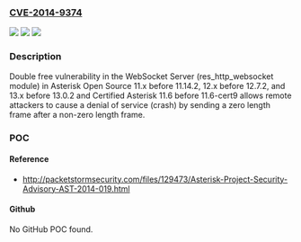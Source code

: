 ### [CVE-2014-9374](https://cve.mitre.org/cgi-bin/cvename.cgi?name=CVE-2014-9374)
![](https://img.shields.io/static/v1?label=Product&message=n%2Fa&color=blue)
![](https://img.shields.io/static/v1?label=Version&message=n%2Fa&color=blue)
![](https://img.shields.io/static/v1?label=Vulnerability&message=n%2Fa&color=brighgreen)

### Description

Double free vulnerability in the WebSocket Server (res_http_websocket module) in Asterisk Open Source 11.x before 11.14.2, 12.x before 12.7.2, and 13.x before 13.0.2 and Certified Asterisk 11.6 before 11.6-cert9 allows remote attackers to cause a denial of service (crash) by sending a zero length frame after a non-zero length frame.

### POC

#### Reference
- http://packetstormsecurity.com/files/129473/Asterisk-Project-Security-Advisory-AST-2014-019.html

#### Github
No GitHub POC found.

